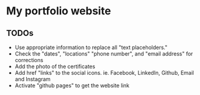 # My portfolio website

## TODOs
- Use appropriate information to replace all "text placeholders."
- Check the "dates", "locations" "phone number", and "email address" for corrections
- Add the photo of the certificates
- Add href "links" to the social icons. ie. Facebook, LinkedIn, Github, Email and Instagram 
- Activate "github pages" to get the website link